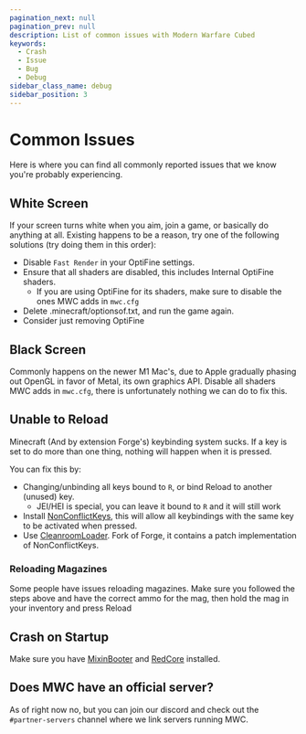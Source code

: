 ```yaml
---
pagination_next: null
pagination_prev: null
description: List of common issues with Modern Warfare Cubed
keywords: 
  - Crash
  - Issue
  - Bug
  - Debug
sidebar_class_name: debug
sidebar_position: 3
---
```


# Common Issues
Here is where you can find all commonly reported issues that we know you're probably experiencing.

## White Screen 
If your screen turns white when you aim, join a game, or basically do anything at all. Existing happens to be a reason, try one of the following solutions (try doing them in this order):
* Disable `Fast Render` in your OptiFine settings.
* Ensure that all shaders are disabled, this includes Internal OptiFine shaders.
  * If you are using OptiFine for its shaders, make sure to disable the ones MWC adds in `mwc.cfg`
* Delete .minecraft/optionsof.txt, and run the game again. 
* Consider just removing OptiFine

## Black Screen
Commonly happens on the newer M1 Mac's, due to Apple gradually phasing out OpenGL in favor of Metal, its own graphics API.
Disable all shaders MWC adds in `mwc.cfg`, there is unfortunately nothing we can do to fix this.

## Unable to Reload 
Minecraft (And by extension Forge's) keybinding system sucks. If a key is set to do more than one thing, nothing will happen when it is pressed. 

You can fix this by:
* Changing/unbinding all keys bound to `R`, or bind Reload to another (unused) key.
  * JEI/HEI is special, you can leave it bound to `R` and it will still work
* Install [NonConflictKeys](https://www.curseforge.com/minecraft/mc-mods/nonconflictkeys/files/4547892), this will allow all keybindings with the same key to be activated when pressed.
* Use [CleanroomLoader](https://github.com/CleanroomMC/Cleanroom). Fork of Forge, it contains a patch implementation of NonConflictKeys.

### Reloading Magazines 
Some people have issues reloading magazines. Make sure you followed the steps above and have the correct ammo for the mag, then hold the mag in your inventory and press Reload 

## Crash on Startup
Make sure you have [MixinBooter](https://www.curseforge.com/minecraft/mc-mods/mixin-booter/files) and 
[RedCore](https://www.curseforge.com/minecraft/mc-mods/red-core/files) installed.

## Does MWC have an official server?
As of right now no, but you can join our discord and check out the `#partner-servers` channel where we link servers running MWC.

